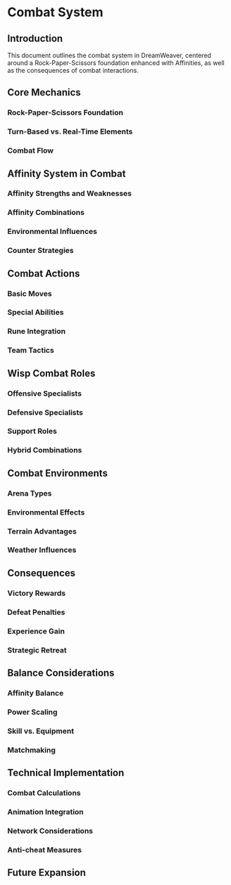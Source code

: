 # Combat System

## Introduction
This document outlines the combat system in DreamWeaver, centered around a Rock-Paper-Scissors foundation enhanced with Affinities, as well as the consequences of combat interactions.

## Core Mechanics
### Rock-Paper-Scissors Foundation
### Turn-Based vs. Real-Time Elements
### Combat Flow

## Affinity System in Combat
### Affinity Strengths and Weaknesses
### Affinity Combinations
### Environmental Influences
### Counter Strategies

## Combat Actions
### Basic Moves
### Special Abilities
### Rune Integration
### Team Tactics

## Wisp Combat Roles
### Offensive Specialists
### Defensive Specialists
### Support Roles
### Hybrid Combinations

## Combat Environments
### Arena Types
### Environmental Effects
### Terrain Advantages
### Weather Influences

## Consequences
### Victory Rewards
### Defeat Penalties
### Experience Gain
### Strategic Retreat

## Balance Considerations
### Affinity Balance
### Power Scaling
### Skill vs. Equipment
### Matchmaking

## Technical Implementation
### Combat Calculations
### Animation Integration
### Network Considerations
### Anti-cheat Measures

## Future Expansion